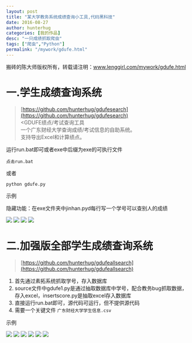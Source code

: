 ```yaml
---
layout: post  
title: "某大学教务系统成绩查询小工具,代码黑科技"
date: 2016-08-27
author: hunterhug
categories: [我的作品]
desc: "一只成绩抓取爬虫"
tags: ["爬虫","Python"]
permalink: "/mywork/gdufe.html"
--- 
```


搬砖的陈大师版权所有，转载请注明：www.lenggirl.com/mywork/gdufe.html

# 一.学生成绩查询系统

>[https://github.com/hunterhug/gdufesearch](https://github.com/hunterhug/gdufesearch)<br/>
><GDUFE绩点/考试查询工具<br/>
>一个广东财经大学查询成绩/考试信息的自助系统。<br/>
>支持导出Excel和计算绩点。

运行run.bat即可或者exe中后缀为exe的可执行文件

```
点击run.bat
```

或者

```
python gdufe.py
```

示例

隐藏功能：在exe文件夹中jinhan.pyd每行写一个学号可以查别人的成绩

<img src='https://raw.githubusercontent.com/hunterhug/gdufesearch/master/seem1.png' />
<img src='https://raw.githubusercontent.com/hunterhug/gdufesearch/master/seem2.png' />
<img src='https://raw.githubusercontent.com/hunterhug/gdufesearch/master/seem3.png' />
<img src='https://raw.githubusercontent.com/hunterhug/gdufesearch/master/seem4.png' />

# 二.加强版全部学生成绩查询系统

>[https://github.com/hunterhug/gdufeallsearch](https://github.com/hunterhug/gdufeallsearch)

1. 首先通过素拓系统抓取学号，存入数据库
2. source文件中gdufe1.py是通过抽取数据库中学号，配合教务bug抓取数据，存入excel，insertscore.py是抽取excel存入数据库
3. 直接运行run.bat即可，源代码可运行，但不提供源代码
4. 需要一个关键文件 `广东财经大学学生信息.csv`

示例

<img src='https://raw.githubusercontent.com/hunterhug/gdufeallsearch/master/seem0.jpg' />
<img src='https://raw.githubusercontent.com/hunterhug/gdufeallsearch/master/seem1.jpg' />
<img src='https://raw.githubusercontent.com/hunterhug/gdufeallsearch/master/seem11.jpg' />
<img src='https://raw.githubusercontent.com/hunterhug/gdufeallsearch/master/seem2.jpg' />
<img src='https://raw.githubusercontent.com/hunterhug/gdufeallsearch/master/seem3.jpg' />
<img src='https://raw.githubusercontent.com/hunterhug/gdufeallsearch/master/seem4.jpg' />